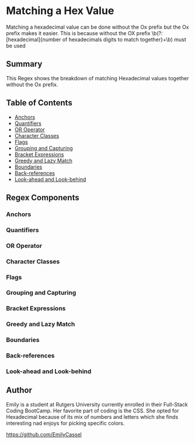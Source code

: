 # Matching a Hex Value
Matching a hexadecimal value can be done without the Ox prefix but the Ox prefix makes it easier. This is because without the OX prefix \b(?:[hexadecimal]{number of hexadecimals digits to match together}+\b) must be used 


## Summary
This Regex shows the breakdown of matching Hexadecimal values together without the Ox prefix. 


## Table of Contents

- [Anchors](#anchors)
- [Quantifiers](#quantifiers)
- [OR Operator](#or-operator)
- [Character Classes](#character-classes)
- [Flags](#flags)
- [Grouping and Capturing](#grouping-and-capturing)
- [Bracket Expressions](#bracket-expressions)
- [Greedy and Lazy Match](#greedy-and-lazy-match)
- [Boundaries](#boundaries)
- [Back-references](#back-references)
- [Look-ahead and Look-behind](#look-ahead-and-look-behind)

## Regex Components

### Anchors
 

### Quantifiers



### OR Operator



### Character Classes



### Flags


### Grouping and Capturing

### Bracket Expressions

### Greedy and Lazy Match

### Boundaries

### Back-references

### Look-ahead and Look-behind

## Author

Emily is a student at Rutgers University currently enrolled in their Full-Stack Coding BootCamp. Her favorite part of coding is the CSS. She opted for Hexadecimal because of its mix of numbers and letters which she finds interesting nad enjoys for picking specific colors. 

https://github.com/EmilyCassel
